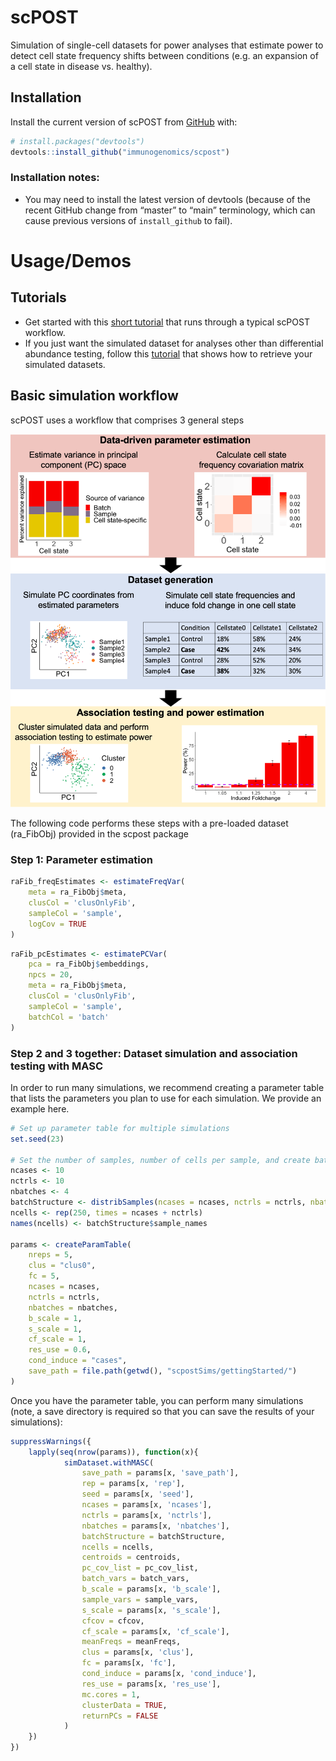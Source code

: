 
<!-- README.md is generated from README.Rmd. Please edit that file -->

# scPOST

<!-- badges: start -->

<!-- badges: end -->

Simulation of single-cell datasets for power analyses that estimate
power to detect cell state frequency shifts between conditions (e.g. an
expansion of a cell state in disease vs. healthy).

## Installation

Install the current version of scPOST from [GitHub](https://github.com/)
with:

``` r
# install.packages("devtools")
devtools::install_github("immunogenomics/scpost")
```

### Installation notes:

  - You may need to install the latest version of devtools (because of
    the recent GitHub change from “master” to “main” terminology, which
    can cause previous versions of `install_github` to fail).

# Usage/Demos

## Tutorials

  - Get started with this [short
    tutorial](https://github.com/immunogenomics/scpost/blob/main/vignettes/GettingStarted_Tutorial.ipynb)
    that runs through a typical scPOST workflow.
  - If you just want the simulated dataset for analyses other than
    differential abundance testing, follow this
    [tutorial](https://github.com/immunogenomics/scpost/blob/main/vignettes/RetrievingSimulations_Tutorial.ipynb)
    that shows how to retrieve your simulated datasets.

## Basic simulation workflow

scPOST uses a workflow that comprises 3 general steps

![Workflow](https://github.com/immunogenomics/scpost/blob/main/docs/images/PowerFig1.png)

The following code performs these steps with a pre-loaded dataset
(ra\_FibObj) provided in the scpost package

### Step 1: Parameter estimation

``` r
raFib_freqEstimates <- estimateFreqVar(
    meta = ra_FibObj$meta, 
    clusCol = 'clusOnlyFib', 
    sampleCol = 'sample', 
    logCov = TRUE
)
```

``` r
raFib_pcEstimates <- estimatePCVar(
    pca = ra_FibObj$embeddings, 
    npcs = 20, 
    meta = ra_FibObj$meta, 
    clusCol = 'clusOnlyFib',
    sampleCol = 'sample', 
    batchCol = 'batch'
)
```

### Step 2 and 3 together: Dataset simulation and association testing with MASC

In order to run many simulations, we recommend creating a parameter
table that lists the parameters you plan to use for each simulation. We
provide an example here.

``` r
# Set up parameter table for multiple simulations
set.seed(23)

# Set the number of samples, number of cells per sample, and create batch structure
ncases <- 10
nctrls <- 10
nbatches <- 4
batchStructure <- distribSamples(ncases = ncases, nctrls = nctrls, nbatches = nbatches)
ncells <- rep(250, times = ncases + nctrls)
names(ncells) <- batchStructure$sample_names

params <- createParamTable(
    nreps = 5,
    clus = "clus0",
    fc = 5,
    ncases = ncases,
    nctrls = nctrls,
    nbatches = nbatches,
    b_scale = 1,
    s_scale = 1,
    cf_scale = 1,
    res_use = 0.6,
    cond_induce = "cases",
    save_path = file.path(getwd(), "scpostSims/gettingStarted/")
)
```

Once you have the parameter table, you can perform many simulations
(note, a save directory is required so that you can save the results of
your simulations):

``` r
suppressWarnings({
    lapply(seq(nrow(params)), function(x){
            simDataset.withMASC(
                save_path = params[x, 'save_path'],
                rep = params[x, 'rep'],
                seed = params[x, 'seed'],
                ncases = params[x, 'ncases'],
                nctrls = params[x, 'nctrls'],
                nbatches = params[x, 'nbatches'],
                batchStructure = batchStructure,
                ncells = ncells,
                centroids = centroids,
                pc_cov_list = pc_cov_list,
                batch_vars = batch_vars,
                b_scale = params[x, 'b_scale'],
                sample_vars = sample_vars,
                s_scale = params[x, 's_scale'],
                cfcov = cfcov,
                cf_scale = params[x, 'cf_scale'],
                meanFreqs = meanFreqs,
                clus = params[x, 'clus'],
                fc = params[x, 'fc'],
                cond_induce = params[x, 'cond_induce'],
                res_use = params[x, 'res_use'], 
                mc.cores = 1,
                clusterData = TRUE,
                returnPCs = FALSE
            )
    })
})
```
